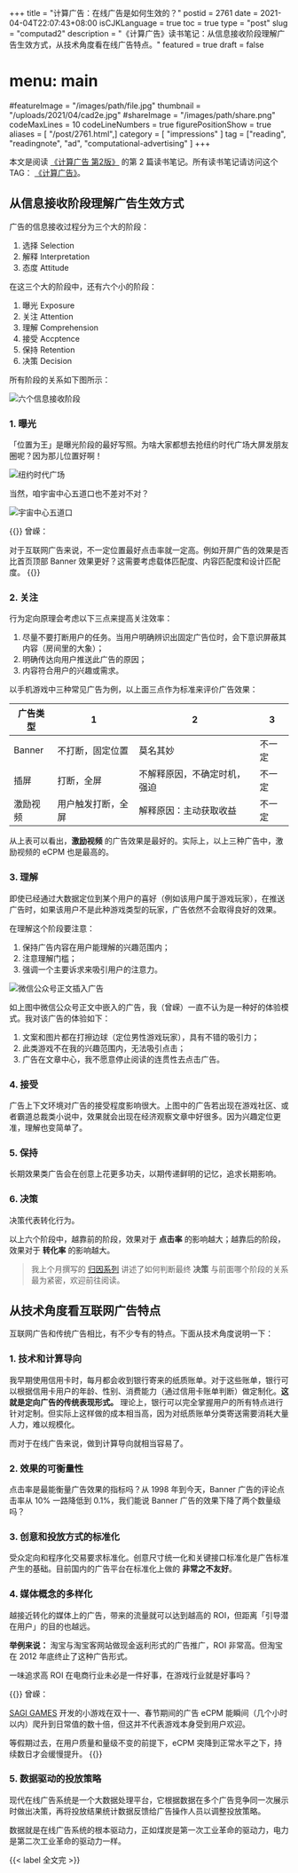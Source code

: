 +++
title = "计算广告：在线广告是如何生效的？"
postid = 2761
date = 2021-04-04T22:07:43+08:00
isCJKLanguage = true
toc = true
type = "post"
slug = "computad2"
description = "《计算广告》读书笔记：从信息接收阶段理解广告生效方式，从技术角度看在线广告特点。"
featured = true
draft = false
# menu: main
#featureImage = "/images/path/file.jpg"
thumbnail = "/uploads/2021/04/cad2e.jpg"
#shareImage = "/images/path/share.png"
codeMaxLines = 10
codeLineNumbers = true
figurePositionShow = true
aliases = [ "/post/2761.html",]
category = [ "impressions" ]
tag = ["reading", "readingnote", "ad", "computational-advertising" ]
+++

本文是阅读 [《计算广告 第2版》][book] 的第 2 篇读书笔记。所有读书笔记请访问这个 TAG： [《计算广告》](/tag/computational-advertising/)。

## 从信息接收阶段理解广告生效方式

广告的信息接收过程分为三个大的阶段：

1. 选择 Selection
2. 解释 Interpretation
3. 态度 Attitude

在这三个大的阶段中，还有六个小的阶段：

1. 曝光 Exposure
2. 关注 Attention
3. 理解 Comprehension
4. 接受 Accptence
5. 保持 Retention
6. 决策 Decision

所有阶段的关系如下图所示： <!--more-->

![六个信息接收阶段](/uploads/2021/04/cad2a.png)


### 1. 曝光

「位置为王」是曝光阶段的最好写照。为啥大家都想去抢纽约时代广场大屏发朋友圈呢？因为那儿位置好啊！

![纽约时代广场](/uploads/2021/04/cad2b.png)

当然，咱宇宙中心五道口也不差对不对？

![宇宙中心五道口](/uploads/2021/04/cad2c.png)

{{<alert>}}
曾嵘：

对于互联网广告来说，不一定位置最好点击率就一定高。例如开屏广告的效果是否比首页顶部 Banner 效果更好？这需要考虑载体匹配度、内容匹配度和设计匹配度。
{{</alert>}}

### 2. 关注

行为定向原理会考虑以下三点来提高关注效率：

1. 尽量不要打断用户的任务。当用户明确辨识出固定广告位时，会下意识屏蔽其内容（房间里的大象）；
2. 明确传达向用户推送此广告的原因；
3. 内容符合用户的兴趣或需求。

以手机游戏中三种常见广告为例，以上面三点作为标准来评价广告效果：

|广告类型|1|2|3|
|---|---|---|---|
|Banner|不打断，固定位置|莫名其妙|不一定|
|插屏|打断，全屏|不解释原因，不确定时机，强迫|不一定|
|激励视频|用户触发打断，全屏|解释原因：主动获取收益|不一定|

从上表可以看出，**激励视频** 的广告效果是最好的。实际上，以上三种广告中，激励视频的 eCPM 也是最高的。

### 3. 理解

即使已经通过大数据定位到某个用户的喜好（例如该用户属于游戏玩家），在推送广告时，如果该用户不是此种游戏类型的玩家，广告依然不会取得良好的效果。

在理解这个阶段要注意：

1. 保持广告内容在用户能理解的兴趣范围内；
2. 注意理解门槛；
3. 强调一个主要诉求来吸引用户的注意力。

![微信公众号正文插入广告](/uploads/2021/04/cad2d.png)

如上图中微信公众号正文中嵌入的广告，我（曾嵘）一直不认为是一种好的体验模式。我对该广告的体验如下：

1. 文案和图片都在打擦边球（定位男性游戏玩家），具有不错的吸引力；
2. 此类游戏不在我的兴趣范围内，无法吸引点击；
3. 广告在文章中心，我不愿意停止阅读的连贯性去点击广告。

### 4. 接受

广告上下文环境对广告的接受程度影响很大。上图中的广告若出现在游戏社区、或者霸道总裁类小说中，效果就会出现在经济观察文章中好很多。因为兴趣定位更准，理解也变简单了。

### 5. 保持

长期效果类广告会在创意上花更多功夫，以期传递鲜明的记忆，追求长期影响。

### 6. 决策

决策代表转化行为。

以上六个阶段中，越靠前的阶段，效果对于 **点击率** 的影响越大；越靠后的阶段，效果对于 **转化率** 的影响越大。

> 我上个月撰写的 [归因系列](/tag/attribution/) 讲述了如何判断最终 **决策** 与前面哪个阶段的关系最为紧密，欢迎前往阅读。

## 从技术角度看互联网广告特点

互联网广告和传统广告相比，有不少专有的特点。下面从技术角度说明一下：

### 1. 技术和计算导向

我早期使用信用卡时，每月都会收到银行寄来的纸质账单。对于这些账单，银行可以根据信用卡用户的年龄、性别、消费能力（通过信用卡账单判断）做定制化。**这就是定向广告的传统表现形式。** 理论上，银行可以完全掌握用户的所有特点进行针对定制。但实际上这样做的成本相当高，因为对纸质账单分类寄送需要消耗大量人力，难以规模化。

而对于在线广告来说，做到计算导向就相当容易了。

### 2. 效果的可衡量性

点击率是最能衡量广告效果的指标吗？从 1998 年到今天，Banner 广告的评论点击率从 10% 一路降低到 0.1%，我们能说 Banner 广告的效果下降了两个数量级吗？

### 3. 创意和投放方式的标准化

受众定向和程序化交易要求标准化。创意尺寸统一化和关键接口标准化是广告标准产生的基础。目前国内的广告平台在标准化上做的 **非常之不友好**。

### 4. 媒体概念的多样化

越接近转化的媒体上的广告，带来的流量就可以达到越高的 ROI，但距离「引导潜在用户」的目的也越远。

**举例来说：** 淘宝与淘宝客网站做现金返利形式的广告推广，ROI 非常高。但淘宝在 2012 年底终止了这种广告形式。

一味追求高 ROI 在电商行业未必是一件好事，在游戏行业就是好事吗？

{{<alert>}}
曾嵘：

[SAGI GAMES](/tag/sagiteam/) 开发的小游戏在双十一、春节期间的广告 eCPM 能瞬间（几个小时以内）爬升到日常值的数十倍，但这并不代表游戏本身受到用户欢迎。

等假期过去，在用户质量和量级不变的前提下，eCPM 突降到正常水平之下，持续数日才会缓慢提升。
{{</alert>}}

### 5. 数据驱动的投放策略

现代在线广告系统是一个大数据处理平台，它根据数据在多个广告竞争同一次展示时做出决策，再将投放结果统计数据反馈给广告操作人员以调整投放策略。

数据就是在线广告系统的根本驱动力，正如煤炭是第一次工业革命的驱动力，电力是第二次工业革命的驱动力一样。

{{< label 全文完 >}}

[book]: https://book.douban.com/subject/34804492/
